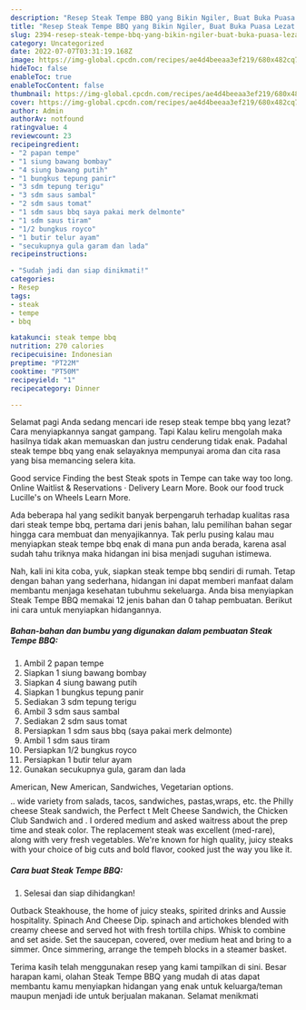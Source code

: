 ```yaml
---
description: "Resep Steak Tempe BBQ yang Bikin Ngiler, Buat Buka Puasa Lezat Sekali"
title: "Resep Steak Tempe BBQ yang Bikin Ngiler, Buat Buka Puasa Lezat Sekali"
slug: 2394-resep-steak-tempe-bbq-yang-bikin-ngiler-buat-buka-puasa-lezat-sekali
category: Uncategorized
date: 2022-07-07T03:31:19.168Z
image: https://img-global.cpcdn.com/recipes/ae4d4beeaa3ef219/680x482cq70/steak-tempe-bbq-foto-resep-utama.jpg
hideToc: false
enableToc: true
enableTocContent: false
thumbnail: https://img-global.cpcdn.com/recipes/ae4d4beeaa3ef219/680x482cq70/steak-tempe-bbq-foto-resep-utama.jpg
cover: https://img-global.cpcdn.com/recipes/ae4d4beeaa3ef219/680x482cq70/steak-tempe-bbq-foto-resep-utama.jpg
author: Admin
authorAv: notfound
ratingvalue: 4
reviewcount: 23
recipeingredient:
- "2 papan tempe"
- "1 siung bawang bombay"
- "4 siung bawang putih"
- "1 bungkus tepung panir"
- "3 sdm tepung terigu"
- "3 sdm saus sambal"
- "2 sdm saus tomat"
- "1 sdm saus bbq saya pakai merk delmonte"
- "1 sdm saus tiram"
- "1/2 bungkus royco"
- "1 butir telur ayam"
- "secukupnya gula garam dan lada"
recipeinstructions:

- "Sudah jadi dan siap dinikmati!"
categories:
- Resep
tags:
- steak
- tempe
- bbq

katakunci: steak tempe bbq 
nutrition: 270 calories
recipecuisine: Indonesian
preptime: "PT22M"
cooktime: "PT50M"
recipeyield: "1"
recipecategory: Dinner

---
```



Selamat pagi Anda sedang mencari ide resep steak tempe bbq yang lezat? Cara menyiapkannya sangat gampang. Tapi Kalau keliru mengolah maka hasilnya tidak akan memuaskan dan justru cenderung tidak enak. Padahal steak tempe bbq yang enak selayaknya mempunyai aroma dan cita rasa yang bisa memancing selera kita.


Good service Finding the best Steak spots in Tempe can take way too long. Online Waitlist &amp; Reservations · Delivery Learn More. Book our food truck Lucille&#39;s on Wheels Learn More.

Ada beberapa hal yang sedikit banyak berpengaruh terhadap kualitas rasa dari steak tempe bbq, pertama dari jenis bahan, lalu pemilihan bahan segar hingga cara membuat dan menyajikannya. Tak perlu pusing kalau mau menyiapkan steak tempe bbq enak di mana pun anda berada, karena asal sudah tahu triknya maka hidangan ini bisa menjadi suguhan istimewa.


Nah, kali ini kita coba, yuk, siapkan steak tempe bbq sendiri di rumah. Tetap dengan bahan yang sederhana, hidangan ini dapat memberi manfaat dalam membantu menjaga kesehatan tubuhmu sekeluarga. Anda bisa menyiapkan Steak Tempe BBQ memakai 12 jenis bahan dan 0 tahap pembuatan. Berikut ini cara untuk menyiapkan hidangannya.

<!--inarticleads1-->

##### Bahan-bahan dan bumbu yang digunakan dalam pembuatan Steak Tempe BBQ:

1. Ambil 2 papan tempe
1. Siapkan 1 siung bawang bombay
1. Siapkan 4 siung bawang putih
1. Siapkan 1 bungkus tepung panir
1. Sediakan 3 sdm tepung terigu
1. Ambil 3 sdm saus sambal
1. Sediakan 2 sdm saus tomat
1. Persiapkan 1 sdm saus bbq (saya pakai merk delmonte)
1. Ambil 1 sdm saus tiram
1. Persiapkan 1/2 bungkus royco
1. Persiapkan 1 butir telur ayam
1. Gunakan secukupnya gula, garam dan lada


American, New American, Sandwiches, Vegetarian options. $$$$.. wide variety from salads, tacos, sandwiches, pastas,wraps, etc. the Philly cheese Steak sandwich, the Perfect t Melt Cheese Sandwich, the Chicken Club Sandwich and . I ordered medium and asked waitress about the prep time and steak color. The replacement steak was excellent (med-rare), along with very fresh vegetables. We&#39;re known for high quality, juicy steaks with your choice of big cuts and bold flavor, cooked just the way you like it. 

<!--inarticleads2-->

##### Cara buat Steak Tempe BBQ:


1. Selesai dan siap dihidangkan!

Outback Steakhouse, the home of juicy steaks, spirited drinks and Aussie hospitality. Spinach And Cheese Dip. spinach and artichokes blended with creamy cheese and served hot with fresh tortilla chips. Whisk to combine and set aside. Set the saucepan, covered, over medium heat and bring to a simmer. Once simmering, arrange the tempeh blocks in a steamer basket. 

Terima kasih telah menggunakan resep yang kami tampilkan di sini. Besar harapan kami, olahan Steak Tempe BBQ yang mudah di atas dapat membantu kamu menyiapkan hidangan yang enak untuk keluarga/teman maupun menjadi ide untuk berjualan makanan. Selamat menikmati
